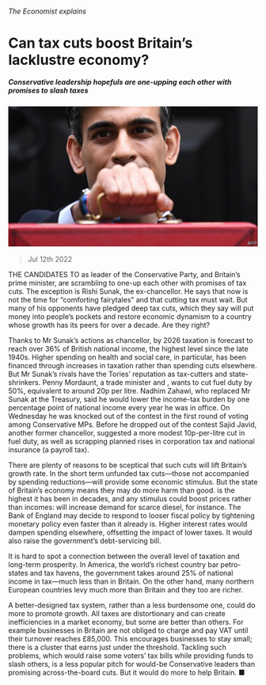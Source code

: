 ###### The Economist explains

# Can tax cuts boost Britain’s lacklustre economy? 

##### Conservative leadership hopefuls are one-upping each other with promises to slash taxes 

![image](images/20220716_BLP509.jpg) 

> Jul 12th 2022 


THE CANDIDATES TO  as leader of the Conservative Party, and Britain’s prime minister, are scrambling to one-up each other with promises of tax cuts. The exception is Rishi Sunak, the ex-chancellor. He says that now is not the time for “comforting fairytales” and that cutting tax must wait. But many of his opponents have pledged deep tax cuts, which they say will put money into people’s pockets and restore economic dynamism to a country whose growth has  its peers for over a decade. Are they right?

Thanks to Mr Sunak’s actions as chancellor, by 2026 taxation is forecast to reach over 36% of British national income, the highest level since the late 1940s. Higher spending on health and social care, in particular, has been financed through increases in taxation rather than spending cuts elsewhere. But Mr Sunak’s rivals have  the Tories’ reputation as tax-cutters and state-shrinkers. Penny Mordaunt, a trade minister and , wants to cut fuel duty by 50%, equivalent to around 20p per litre. Nadhim Zahawi, who replaced Mr Sunak at the Treasury, said he would lower the income-tax burden by one percentage point of national income every year he was in office. On Wednesday he was knocked out of the contest in the first round of voting among Conservative MPs. Before he dropped out of the contest Sajid Javid, another former chancellor, suggested a more modest 10p-per-litre cut in fuel duty, as well as scrapping planned rises in corporation tax and national insurance (a payroll tax). 

There are plenty of reasons to be sceptical that such cuts will lift Britain’s growth rate. In the short term unfunded tax cuts—those not accompanied by spending reductions—will provide some economic stimulus. But the state of Britain’s economy means they may do more harm than good.  is the highest it has been in decades, and any stimulus could boost prices rather than incomes:  will increase demand for scarce diesel, for instance. The Bank of England may decide to respond to looser fiscal policy by tightening monetary policy even faster than it already is. Higher interest rates would dampen spending elsewhere, offsetting the impact of lower taxes. It would also raise the government’s debt-servicing bill.

It is hard to spot a connection between the overall level of taxation and long-term prosperity. In America, the world’s richest country bar petro-states and tax havens, the government takes around 25% of national income in tax—much less than in Britain. On the other hand, many northern European countries levy much more than Britain and they too are richer. 

A better-designed tax system, rather than a less burdensome one, could do more to promote growth. All taxes are distortionary and can create inefficiencies in a market economy, but some are better than others. For example businesses in Britain are not obliged to charge and pay VAT until their turnover reaches £85,000. This encourages businesses to stay small; there is a cluster that earns just under the threshold. Tackling such problems, which would raise some voters’ tax bills while providing funds to slash others, is a less popular pitch for would-be Conservative leaders than promising across-the-board cuts. But it would do more to help Britain. ■






